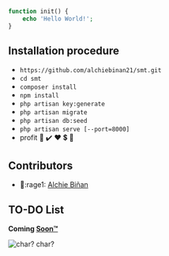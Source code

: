 

```php
function init() {
    echo 'Hello World!';
}
```

## Installation procedure
- `https://github.com/alchiebinan21/smt.git`
- `cd smt`
- `composer install`
- `npm install`
- `php artisan key:generate`
- `php artisan migrate`
- `php artisan db:seed`
- `php artisan serve [--port=8000]`
- profit :metal: :heavy_check_mark: :heart: :heavy_dollar_sign: :100:

## Contributors
- :man::rage1: [Alchie Biñan](https://github.com/alchiebinan21)  

## TO-DO List
**Coming [Soon™](https://wowwiki.fandom.com/wiki/Soon)**

![](https://i.kinja-img.com/gawker-media/image/upload/s--Xm3-pi_c--/c_fill,fl_progressive,g_center,h_900,q_80,w_1600/pi5hrt3rod63xq4y5dnl.jpg "char? char?")
